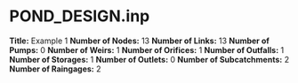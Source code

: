 # POND_DESIGN.inp
**Title:** Example 1
**Number of Nodes:** 13
**Number of Links:** 13
**Number of Pumps:** 0
**Number of Weirs:** 1
**Number of Orifices:** 1
**Number of Outfalls:** 1
**Number of Storages:** 1
**Number of Outlets:** 0
**Number of Subcatchments:** 2
**Number of Raingages:** 2
